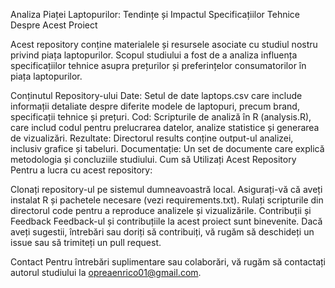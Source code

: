 Analiza Piaței 
Laptopurilor: Tendințe și Impactul Specificațiilor Tehnice
Despre Acest Proiect

Acest repository conține materialele și resursele asociate cu studiul nostru privind piața laptopurilor. Scopul studiului a fost de a analiza influența 
specificațiilor tehnice asupra prețurilor și preferințelor consumatorilor în piața laptopurilor.


Conținutul Repository-ului
Date: Setul de date laptops.csv care include informații detaliate despre diferite modele de laptopuri, precum brand, specificații tehnice și prețuri.
Cod: Scripturile de analiză în R (analysis.R), care includ codul pentru prelucrarea datelor, analize statistice și generarea de vizualizări.
Rezultate: Directorul results conține output-ul analizei, inclusiv grafice și tabeluri.
Documentație: Un set de documente care explică metodologia și concluziile studiului.
Cum să Utilizați Acest Repository
Pentru a lucra cu acest repository:

Clonați repository-ul pe sistemul dumneavoastră local.
Asigurați-vă că aveți instalat R și pachetele necesare (vezi requirements.txt).
Rulați scripturile din directorul code pentru a reproduce analizele și vizualizările.
Contribuții și Feedback
Feedback-ul și contribuțiile la acest proiect sunt binevenite. Dacă aveți sugestii, întrebări sau doriți să contribuiți, vă rugăm să deschideți un issue sau să trimiteți un pull request.

Contact
Pentru întrebări suplimentare sau colaborări, vă rugăm să contactați autorul studiului la opreaenrico01@gmail.com.

